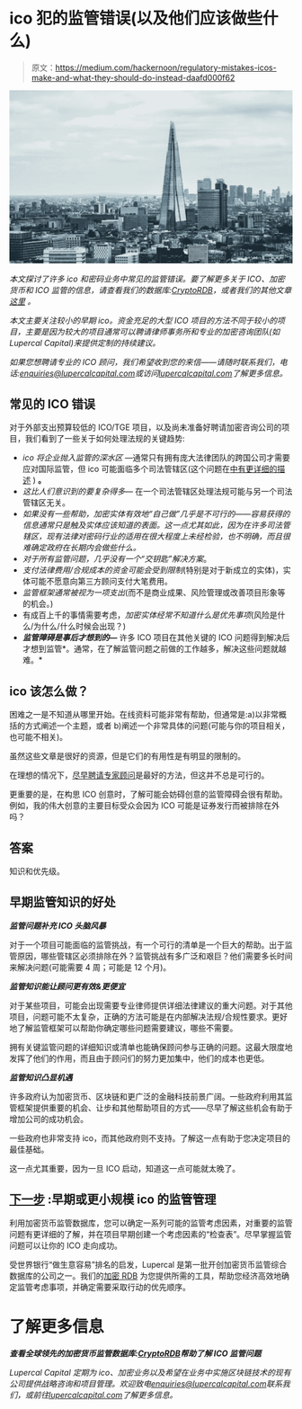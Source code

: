 # ico 犯的监管错误(以及他们应该做些什么)

> 原文：<https://medium.com/hackernoon/regulatory-mistakes-icos-make-and-what-they-should-do-instead-daafd000f62>

![](img/5153d477d9e93ca23cf5fd7d781dc825.png)

*本文探讨了许多 ico 和密码业务中常见的监管错误。要了解更多关于 ICO、加密货币和 ICO 监管的信息，请查看我们的数据库:*[*CryptoRDB*](http://www.cryptordb.com/)*，或者我们的其他文章* [*这里*](https://hackernoon.com/@lupercalcapital) *。*

*本文主要关注较小的早期 ico。资金充足的大型 ICO 项目的方法不同于较小的项目，主要是因为较大的项目通常可以聘请律师事务所和专业的加密咨询团队(如 Lupercal Capital)来提供定制的持续建议。*

*如果您想聘请专业的 ICO 顾问，我们希望收到您的来信——请随时联系我们，电话:*[*enquiries@lupercalcapital.com*](http://enquiries@lupercalcapital.com)*或访问*[*lupercalcapital.com*](http://lupercalcapital.com)*了解更多信息。*

## 常见的 ICO 错误

对于外部支出预算较低的 ICO/TGE 项目，以及尚未准备好聘请加密咨询公司的项目，我们看到了一些关于如何处理法规的关键趋势:

*   *ico 将企业抛入监管的深水区* —通常只有拥有庞大法律团队的跨国公司才需要应对国际监管，但 ico 可能面临多个司法管辖区(这个问题在[中有更详细的描述](https://hackernoon.com/crypto-regulatory-databases-a-cost-effective-way-to-manage-ico-regulatory-risks-e277d632f88a) ) **。**
*   *这比人们意识到的要复杂得多—* 在一个司法管辖区处理法规可能与另一个司法管辖区无关。
*   *如果没有一些帮助，加密实体有效地“自己做”几乎是不可行的——容易获得的信息通常只是触及实体应该知道的表面。这一点尤其如此，因为在许多司法管辖区，现有法律对密码行业的适用在很大程度上未经检验，也不明确，而且很难确定政府在长期内会做些什么。*
*   *对于所有监管问题，几乎没有一个“交钥匙”解决方案*。
*   *支付法律费用/合规成本的资金可能会受到限制*(特别是对于新成立的实体)，实体可能不愿意向第三方顾问支付大笔费用。
*   *监管框架通常被视为一项支出*(而不是商业成果、风险管理或改善项目形象等的机会。)
*   有成百上千的事情需要考虑，*加密实体经常不知道什么是优先事项*(风险是什么/为什么/什么时候会出现？)
*   ***监管障碍是事后才想到的—*** 许多 ICO 项目在其他关键的 ICO 问题得到解决后才想到监管*。通常，在了解监管问题之前做的工作越多，解决这些问题就越难。*

## **ico 该怎么做？**

困难之一是不知道从哪里开始。在线资料可能非常有帮助，但通常是:a)以非常概括的方式阐述一个主题，或者 b)阐述一个非常具体的问题(可能与你的项目相关，也可能不相关)。

虽然这些文章是很好的资源，但是它们的有用性是有明显的限制的。

在理想的情况下，[尽早聘请专家顾问](http://lupercalcapital.com)是最好的方法，但这并不总是可行的。

更重要的是，在构思 ICO 创意时，了解可能会妨碍创意的监管障碍会很有帮助。例如，我的伟大创意的主要目标受众会因为 ICO 可能是证券发行而被排除在外吗？

## **答案**

知识和优先级。

## 早期监管知识的好处

***监管问题补充 ICO 头脑风暴***

对于一个项目可能面临的监管挑战，有一个可行的清单是一个巨大的帮助。出于监管原因，哪些管辖区必须排除在外？监管挑战有多广泛和艰巨？他们需要多长时间来解决问题(可能需要 4 周；可能是 12 个月)。

***监管知识能让顾问更有效&更便宜***

对于某些项目，可能会出现需要专业律师提供详细法律建议的重大问题。对于其他项目，问题可能不太复杂，正确的方法可能是在内部解决法规/合规性要求。更好地了解监管框架可以帮助你确定哪些问题需要建议，哪些不需要。

拥有关键监管问题的详细知识或清单也能确保顾问参与正确的问题。这最大限度地发挥了他们的作用，而且由于顾问们的努力更加集中，他们的成本也更低。

***监管知识凸显机遇***

许多政府认为加密货币、区块链和更广泛的金融科技前景广阔。一些政府利用其监管框架提供重要的机会、让步和其他帮助项目的方式——尽早了解这些机会有助于增加公司的成功机会。

一些政府也非常支持 ico，而其他政府则不支持。了解这一点有助于您决定项目的最佳基础。

这一点尤其重要，因为一旦 ICO 启动，知道这一点可能就太晚了。

## [**下一步**](http://www.cryptordb.com/) **:早期或更小规模 ico 的监管管理**

利用加密货币监管数据库，您可以确定一系列可能的监管考虑因素，对重要的监管问题有更详细的了解，并在项目早期创建一个考虑因素的“检查表”。尽早掌握监管问题可以让你的 ICO 走向成功。

受世界银行“做生意容易”排名的启发，Lupercal 是第一批开创加密货币监管综合数据库的公司之一。我们的[加密 RDB](http://www.cryptordb.com/) 为您提供所需的工具，帮助您经济高效地确定监管考虑事项，并确定需要采取行动的优先顺序。

# 了解更多信息

***查看全球领先的加密货币监管数据库:***[***CryptoRDB***](http://www.cryptordb.com/)***帮助了解 ICO 监管问题***

*Lupercal Capital 定期为 ico、加密业务以及希望在业务中实施区块链技术的现有公司提供战略咨询和项目管理。欢迎致电*[*enquiries@lupercalcapital.com*](http://enquiries@lupercalcapital.com)*联系我们，或前往*[*lupercalcapital.com*](http://lupercalcapital.com)*了解更多信息。*